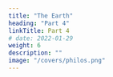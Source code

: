 ```yaml
---
title: "The Earth"
heading: "Part 4"
linkTitle: Part 4
# date: 2022-01-29
weight: 6
description: ""
image: "/covers/philos.png"
---
```


